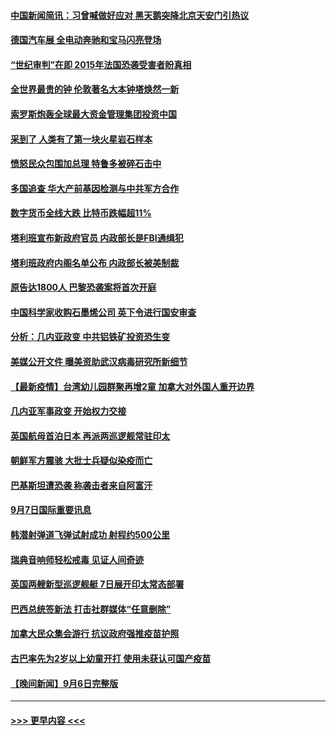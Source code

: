 #### [中国新闻简讯：习曾喊做好应对 黑天鹅突降北京天安门引热议](../pages/prog202/a103209423.md?t=09080751) 
#### [德国汽车展 全电动奔驰和宝马闪亮登场](../pages/prog202/a103210537.md?t=09080751) 
#### [“世纪审判”在即 2015年法国恐袭受害者盼真相](../pages/prog202/a103210533.md?t=09080751) 
#### [全世界最贵的钟 伦敦著名大本钟塔焕然一新](../pages/prog202/a103210516.md?t=09080751) 
#### [索罗斯炮轰全球最大资金管理集团投资中国](../pages/prog202/a103210500.md?t=09080751) 
#### [采到了 人类有了第一块火星岩石样本](../pages/prog202/a103210491.md?t=09080751) 
#### [愤怒民众包围加总理 特鲁多被碎石击中](../pages/prog202/a103210489.md?t=09080751) 
#### [多国追查 华大产前基因检测与中共军方合作](../pages/prog202/a103210481.md?t=09080751) 
#### [数字货币全线大跌 比特币跌幅超11%](../pages/prog202/a103210475.md?t=09080751) 
#### [塔利班宣布新政府官员 内政部长是FBI通缉犯](../pages/prog202/a103210451.md?t=09080751) 
#### [塔利班政府内阁名单公布 内政部长被美制裁](../pages/prog202/a103210341.md?t=09080751) 
#### [原告达1800人 巴黎恐袭案将首次开庭](../pages/prog202/a103210301.md?t=09080751) 
#### [中国科学家收购石墨烯公司 英下令进行国安审查](../pages/prog202/a103210232.md?t=09080751) 
#### [分析：几内亚政变 中共铝铁矿投资恐生变](../pages/prog202/a103210257.md?t=09080751) 
#### [美媒公开文件 曝美资助武汉病毒研究所新细节](../pages/prog202/a103210139.md?t=09080751) 
#### [【最新疫情】台湾幼儿园群聚再增2童 加拿大对外国人重开边界](../pages/prog202/a103210226.md?t=09080751) 
#### [几内亚军事政变 开始权力交接](../pages/prog202/a103210207.md?t=09080751) 
#### [英国航母首泊日本 再派两巡逻舰常驻印太](../pages/prog202/a103210176.md?t=09080751) 
#### [朝鲜军方震骇 大批士兵疑似染疫而亡](../pages/prog202/a103210076.md?t=09080751) 
#### [巴基斯坦遭恐袭 称袭击者来自阿富汗](../pages/prog202/a103210098.md?t=09080751) 
#### [9月7日国际重要讯息](../pages/prog202/a103209950.md?t=09080751) 
#### [韩潜射弹道飞弹试射成功 射程约500公里](../pages/prog202/a103209897.md?t=09080751) 
#### [瑞典音响师轻松戒毒 见证人间奇迹](../pages/prog202/a103209905.md?t=09080751) 
#### [英国两艘新型巡逻舰艇 7日展开印太常态部署](../pages/prog202/a103209823.md?t=09080751) 
#### [巴西总统签新法 打击社群媒体“任意删除”](../pages/prog202/a103209815.md?t=09080751) 
#### [加拿大民众集会游行 抗议政府强推疫苗护照](../pages/prog202/a103209555.md?t=09080751) 
#### [古巴率先为2岁以上幼童开打 使用未获认可国产疫苗](../pages/prog202/a103209729.md?t=09080751) 
#### [【晚间新闻】9月6日完整版](../pages/prog202/a103209583.md?t=09080751) 

----
#### [ >>> 更早内容 <<< ](../indexes/prog202-earlier.md)
